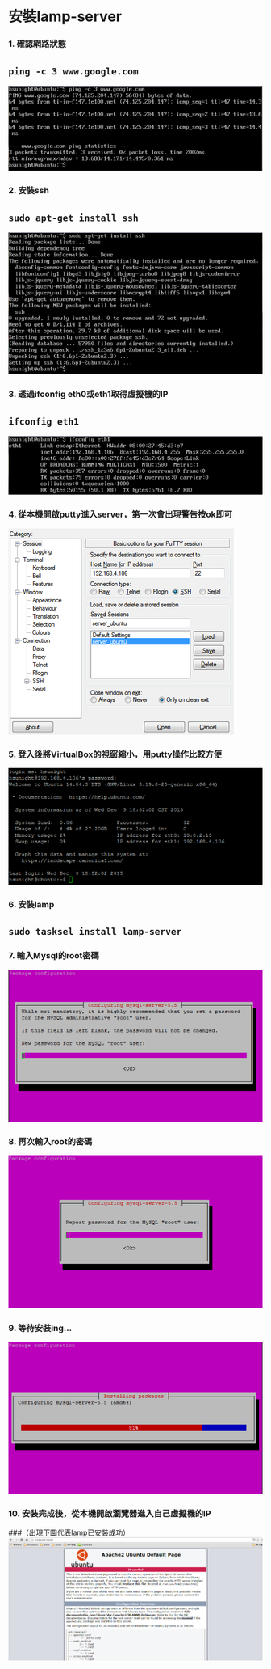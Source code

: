 # **安裝lamp-server**


### 1. 確認網路狀態
## ```ping -c 3 www.google.com```
![](img/p1_1.png)

### 2. 安裝ssh
## ```sudo apt-get install ssh```
![](img/p1_2.png)

### 3. 透過ifconfig eth0或eth1取得虛擬機的IP

## ```ifconfig eth1```
![](img/p1_3.png)

### 4. 從本機開啟putty進入server，第一次會出現警告按ok即可
![](img/p1_4.png)

### 5. 登入後將VirtualBox的視窗縮小，用putty操作比較方便

![](img/p1_5.png)

### 6. 安裝lamp
## ```sudo tasksel install lamp-server```

### 7. 輸入Mysql的root密碼
![](img/p1_6.png)

### 8. 再次輸入root的密碼
![](img/p1_7.png)

### 9. 等待安裝ing…
![](img/p1_8.png)

### 10. 安裝完成後，從本機開啟瀏覽器進入自己虛擬機的IP
###（出現下圖代表lamp已安裝成功）
![](img/p1_9.png)